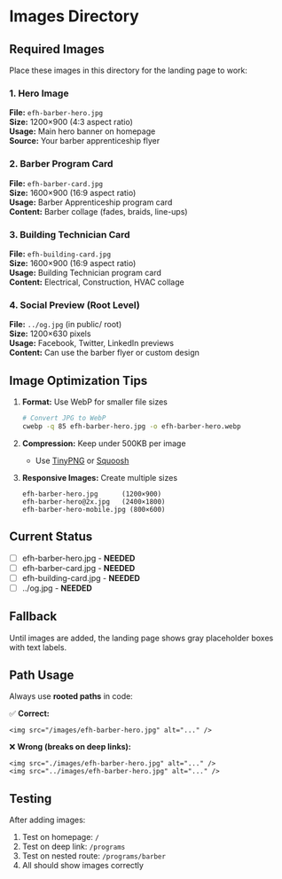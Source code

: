 # Images Directory

## Required Images

Place these images in this directory for the landing page to work:

### 1. Hero Image
**File:** `efh-barber-hero.jpg`  
**Size:** 1200×900 (4:3 aspect ratio)  
**Usage:** Main hero banner on homepage  
**Source:** Your barber apprenticeship flyer

### 2. Barber Program Card
**File:** `efh-barber-card.jpg`  
**Size:** 1600×900 (16:9 aspect ratio)  
**Usage:** Barber Apprenticeship program card  
**Content:** Barber collage (fades, braids, line-ups)

### 3. Building Technician Card
**File:** `efh-building-card.jpg`  
**Size:** 1600×900 (16:9 aspect ratio)  
**Usage:** Building Technician program card  
**Content:** Electrical, Construction, HVAC collage

### 4. Social Preview (Root Level)
**File:** `../og.jpg` (in public/ root)  
**Size:** 1200×630 pixels  
**Usage:** Facebook, Twitter, LinkedIn previews  
**Content:** Can use the barber flyer or custom design

## Image Optimization Tips

1. **Format:** Use WebP for smaller file sizes
   ```bash
   # Convert JPG to WebP
   cwebp -q 85 efh-barber-hero.jpg -o efh-barber-hero.webp
   ```

2. **Compression:** Keep under 500KB per image
   - Use [TinyPNG](https://tinypng.com) or [Squoosh](https://squoosh.app)

3. **Responsive Images:** Create multiple sizes
   ```
   efh-barber-hero.jpg      (1200×900)
   efh-barber-hero@2x.jpg   (2400×1800)
   efh-barber-hero-mobile.jpg (800×600)
   ```

## Current Status

- [ ] efh-barber-hero.jpg - **NEEDED**
- [ ] efh-barber-card.jpg - **NEEDED**
- [ ] efh-building-card.jpg - **NEEDED**
- [ ] ../og.jpg - **NEEDED**

## Fallback

Until images are added, the landing page shows gray placeholder boxes with text labels.

## Path Usage

Always use **rooted paths** in code:

✅ **Correct:**
```tsx
<img src="/images/efh-barber-hero.jpg" alt="..." />
```

❌ **Wrong (breaks on deep links):**
```tsx
<img src="./images/efh-barber-hero.jpg" alt="..." />
<img src="../images/efh-barber-hero.jpg" alt="..." />
```

## Testing

After adding images:
1. Test on homepage: `/`
2. Test on deep link: `/programs`
3. Test on nested route: `/programs/barber`
4. All should show images correctly
